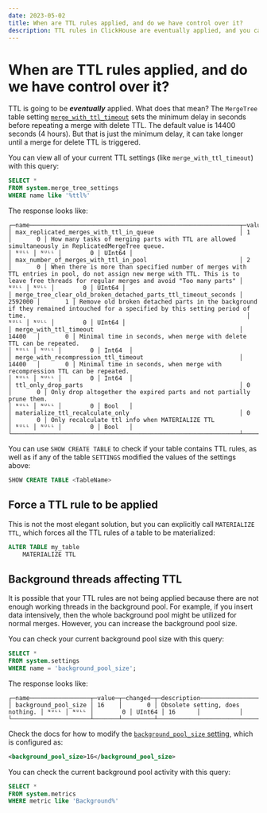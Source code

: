 ```yaml
---
date: 2023-05-02
title: When are TTL rules applied, and do we have control over it?
description: TTL rules in ClickHouse are eventually applied, and you can control when they are executed using the `merge_with_ttl_timeout` setting. Learn how to force TTL application and manage background threads for TTL execution.
---
```


# When are TTL rules applied, and do we have control over it?

TTL is going to be ***eventually*** applied. What does that mean? The `MergeTree` table setting [`merge_with_ttl_timeout`](https://clickhouse.com/docs/en/engines/table-engines/mergetree-family/mergetree#merge_with_ttl_timeout) sets the minimum delay in seconds before repeating a merge with delete TTL. The default value is 14400 seconds (4 hours). But that is just the minimum delay, it can take longer until a merge for delete TTL is triggered.

<!-- truncate -->

You can view all of your current TTL settings (like `merge_with_ttl_timeout`) with this query:

```sql
SELECT *
FROM system.merge_tree_settings
WHERE name like '%ttl%'
```

The response looks like:

```response
┌─name───────────────────────────────────────────────────────────┬─value───┬─changed─┬─description────────────────────────────────────────────────────────────────────────────────────────────────────────────────────────────────────────────────────────────────────────────────┬─min──┬─max──┬─readonly─┬─type───┐
│ max_replicated_merges_with_ttl_in_queue                        │ 1       │       0 │ How many tasks of merging parts with TTL are allowed simultaneously in ReplicatedMergeTree queue.                                                                                          │ ᴺᵁᴸᴸ │ ᴺᵁᴸᴸ │        0 │ UInt64 │
│ max_number_of_merges_with_ttl_in_pool                          │ 2       │       0 │ When there is more than specified number of merges with TTL entries in pool, do not assign new merge with TTL. This is to leave free threads for regular merges and avoid "Too many parts" │ ᴺᵁᴸᴸ │ ᴺᵁᴸᴸ │        0 │ UInt64 │
│ merge_tree_clear_old_broken_detached_parts_ttl_timeout_seconds │ 2592000 │       1 │ Remove old broken detached parts in the background if they remained intouched for a specified by this setting period of time.                                                              │ ᴺᵁᴸᴸ │ ᴺᵁᴸᴸ │        0 │ UInt64 │
│ merge_with_ttl_timeout                                         │ 14400   │       0 │ Minimal time in seconds, when merge with delete TTL can be repeated.                                                                                                                       │ ᴺᵁᴸᴸ │ ᴺᵁᴸᴸ │        0 │ Int64  │
│ merge_with_recompression_ttl_timeout                           │ 14400   │       0 │ Minimal time in seconds, when merge with recompression TTL can be repeated.                                                                                                                │ ᴺᵁᴸᴸ │ ᴺᵁᴸᴸ │        0 │ Int64  │
│ ttl_only_drop_parts                                            │ 0       │       0 │ Only drop altogether the expired parts and not partially prune them.                                                                                                                       │ ᴺᵁᴸᴸ │ ᴺᵁᴸᴸ │        0 │ Bool   │
│ materialize_ttl_recalculate_only                               │ 0       │       0 │ Only recalculate ttl info when MATERIALIZE TTL                                                                                                                                             │ ᴺᵁᴸᴸ │ ᴺᵁᴸᴸ │        0 │ Bool   │
└────────────────────────────────────────────────────────────────┴─────────┴─────────┴────────────────────────────────────────────────────────────────────────────────────────────────────────────────────────────────────────────────────────────────────────────────────────────┴──────┴──────┴──────────┴────────┘
```

You can use `SHOW CREATE TABLE` to check if your table contains TTL rules, as well as if any of the table `SETTINGS` modified the values of the settings above:

```sql
SHOW CREATE TABLE <TableName>
```

## Force a TTL rule to be applied

This is not the most elegant solution, but you can explicitly call `MATERIALIZE TTL`, which forces all the TTL rules of a table to be materialized:

```sql
ALTER TABLE my_table
    MATERIALIZE TTL
```

## Background threads affecting TTL

It is possible that your TTL rules are not being applied because there are not enough working threads in the background pool. For example, if you insert data intensively, then the whole background pool might be utilized for normal merges. However, you can increase the background pool size.

You can check your current background pool size with this query:

```sql
SELECT *
FROM system.settings
WHERE name = 'background_pool_size';
```

The response looks like:

```response
┌─name─────────────────┬─value─┬─changed─┬─description─────────────────────┬─min──┬─max──┬─readonly─┬─type───┬─default─┬─alias_for─┐
│ background_pool_size │ 16    │       0 │ Obsolete setting, does nothing. │ ᴺᵁᴸᴸ │ ᴺᵁᴸᴸ │        0 │ UInt64 │ 16      │           │
└──────────────────────┴───────┴─────────┴─────────────────────────────────┴──────┴──────┴──────────┴────────┴─────────┴───────────┘
```

Check the docs for how to modify the [`background_pool_size` setting](https://clickhouse.com/docs/en/operations/server-configuration-parameters/settings#background_pool_size), which is configured as:

```xml
<background_pool_size>16</background_pool_size>
```

You can check the current background pool activity with this query:

```sql
SELECT *
FROM system.metrics
WHERE metric like 'Background%'
```
